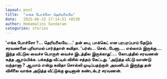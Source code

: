 ```yaml
---
layout: post
title:  "எங்க போச்சோ தெரியலையே"
date:   2025-06-22 17:14:51 +0530
author: Hemamalini Sundaram
categories: stories
---
```


**\'எங்க போச்சோ ?\... தெரியலையே\....\' தன் பை, பாக்கெட் என பரபரப்பாய் தேடும்
சரவணனை புரியாமல் பார்த்தாள் கவிதா. \'பர்ஸ்\... செல்..பேனா\.... எல்லாம்
இருக்கு\.... இந்த வீட்டுல வைச்ச பொருள் வைச்ச இடத்தில இருக்காது\'\.... கோபத்தில்
சரவணன் கத்த ஆரம்பிக்க. பக்கத்து வீட்டில் விசில் சத்தம் கேட்டது. \'அடுத்த வீட்டு வாண்டு
வந்தானா ? ஆமாம் என்று கவிதா சொல்லி முடிப்பதற்குள் அவனிடம் இருந்து தன் விசிலை வாங்க
அடுத்த வீட்டுக்கு ஓடினான் கண்டக்டர் சரவணன்.**
